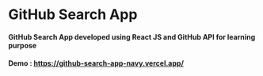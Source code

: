 # GitHub Search App
#### GitHub Search App developed using React JS and GitHub API for learning purpose
#### Demo : https://github-search-app-navy.vercel.app/
